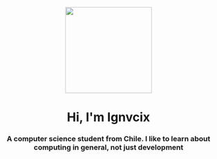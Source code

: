 <div id="header" align="center">
  <img src="https://media.giphy.com/media/H55l0bcEOOqWqlrNbt/giphy.gif" width="200" />
  <h1 align="center" >Hi, I'm Ignvcix</h1>
  <h3>A computer science student from Chile. I like to learn about computing in general, not just development </h3>

  
<!--
**Ignvcix/Ignvcix** is a ✨ _special_ ✨ repository because its `README.md` (this file) appears on your GitHub profile.

Here are some ideas to get you started:

- 🔭 I’m currently working on ...
- 🌱 I’m currently learning ...
- 👯 I’m looking to collaborate on ...
- 🤔 I’m looking for help with ...
- 💬 Ask me about ...
- 📫 How to reach me: ...
- 😄 Pronouns: ...
- ⚡ Fun fact: ...
-->
